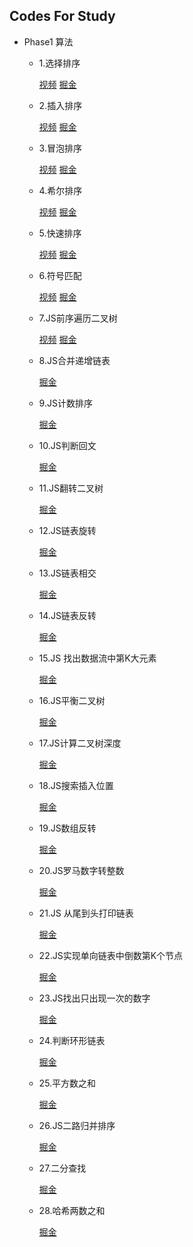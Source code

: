 ## Codes For Study


* Phase1 算法
	* 1.选择排序
		
		[视频](https://www.bilibili.com/video/BV1SF411a7mg/)   [掘金](https://juejin.cn/post/7025099230654136351)
		
	* 2.插入排序
		
		[视频](https://www.bilibili.com/video/BV1mS4y1R7L1/) [掘金](https://juejin.cn/post/7025112297367027748)
		
	* 3.冒泡排序
	
		[视频](https://www.bilibili.com/video/BV1iQ4y1S7Ve/) [掘金](https://juejin.cn/post/7025126033883922468)
		
	*	4.希尔排序
		
		[视频](https://www.bilibili.com/video/BV1tq4y1r7PM/) [掘金](https://juejin.cn/post/7025150464454819877)
		
	*	5.快速排序
	
		[视频](https://www.bilibili.com/video/BV1hq4y1R7Mq/) [掘金](https://juejin.cn/post/7025170107110260749)
		
	*	6.符号匹配
	
		[视频](https://www.bilibili.com/video/BV1AP4y1j7iN/) [掘金](https://juejin.cn/post/7026371179258576927)
		
	*	7.JS前序遍历二叉树
	
		[视频](https://www.bilibili.com/video/BV1H3411k7ee/) [掘金](https://juejin.cn/post/7026404537883688973)
		
	*	8.JS合并递增链表
		
		 [掘金](https://juejin.cn/post/7026781111720099871)

	*	9.JS计数排序

		[掘金](https://juejin.cn/post/7026996957704880136)
	
	*	10.JS判断回文

		[掘金](https://juejin.cn/post/7027023171542843423)
	
	*	11.JS翻转二叉树

		[掘金](https://juejin.cn/post/7027817002442063908)
		
	*	12.JS链表旋转

		[掘金](https://juejin.cn/post/7027864169407840287/)
		
	*	13.JS链表相交
		
		[掘金](https://juejin.cn/post/7028235396974641166/)
	
	* 14.JS链表反转
		
		[掘金](https://juejin.cn/post/7028251352413241374)
		
	*	15.JS 找出数据流中第K大元素
		
		[掘金](https://juejin.cn/post/7028592013477937183)
		
	*	16.JS平衡二叉树
		
		[掘金](https://juejin.cn/post/7028614716368879646/)
		
	* 17.JS计算二叉树深度
	
		[掘金](https://juejin.cn/post/7028885973907800077/)
	
	* 18.JS搜索插入位置
	
		[掘金](https://juejin.cn/post/7028937747083558942/)
	
	* 19.JS数组反转
		
		[掘金](https://juejin.cn/post/7028939694582824968/)
	
	* 20.JS罗马数字转整数
		
		[掘金](https://juejin.cn/post/7029356547499098149/)
				
	* 21.JS 从尾到头打印链表

		[掘金](https://juejin.cn/post/7029366933287862279/)

	* 22.JS实现单向链表中倒数第K个节点
		
		[掘金](https://juejin.cn/post/7029372901811814413/)
		
	* 23.JS找出只出现一次的数字
	
		[掘金](https://juejin.cn/post/7030076904321482759)
	
	* 24.判断环形链表
	
		[掘金](https://juejin.cn/post/7030387860108738573/)
		
	* 25.平方数之和
	
		[掘金](https://juejin.cn/post/7030421357229768741/)
		
	* 26.JS二路归并排序
		
		[掘金](https://juejin.cn/post/7030473499592359973/)
		
	* 27.二分查找
	
		[掘金](https://juejin.cn/post/7030487883043569671/)
	
	* 28.哈希两数之和
	
		[掘金](https://juejin.cn/post/7030815025958912008/)
	

	

		
		